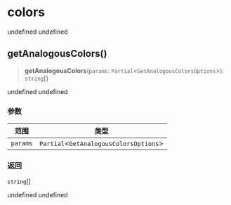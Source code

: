 # colors

undefined
undefined

## getAnalogousColors()

> **getAnalogousColors**(`params`: `Partial`\<`GetAnalogousColorsOptions`\>): `string`[]

undefined
undefined

### 参数

| 范围 | 类型 |
| ------ | ------ |
| `params` | `Partial`\<`GetAnalogousColorsOptions`\> |

### 返回

`string`[]

undefined
undefined
